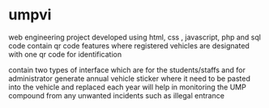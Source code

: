# umpvi
web engineering project
developed using html, css , javascript, php and sql code
contain qr code features where registered vehicles are designated with one qr code for identification

contain two types of interface which are for the students/staffs and for administrator
generate annual vehicle sticker where it need to be pasted into the vehicle and replaced each year
will help in monitoring the UMP compound from any unwanted incidents such as illegal entrance
